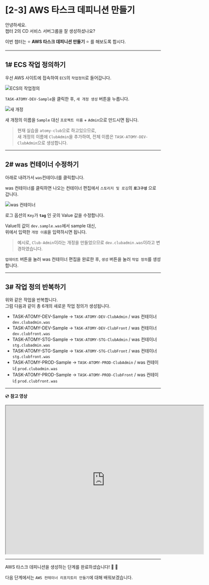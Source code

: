 # [2-3]  AWS 타스크 데피니션 만들기

안녕하세요.       
챕터 2의 CD 서비스 서버그룹을 잘 생성하셨나요?

이번 챕터는 :star: **AWS 타스크 데피니션 만들기** :star: 를 해보도록 합시다.

---

## 1# ECS 작업 정의하기

우선 AWS 사이트에 접속하여 `ECS`의 `작업정의`로 들어갑니다.

![ECS의 작업정의](https://user-images.githubusercontent.com/54167990/65402450-5c880200-de09-11e9-9899-f47b044b5052.png)

`TASK-ATOMY-DEV-Sample`을 클릭한 후, `새 개정 생성` 버튼을 누릅니다.

![새 개정](https://user-images.githubusercontent.com/54167990/65402542-05366180-de0a-11e9-80d1-20f509766467.PNG)

새 개정의 이름을 `Sample` 대신 `프로젝트 이름` + `Admin`으로 만드시면 됩니다.      

> 현재 실습을 `atomy-club`으로 하고있으므로,  
> 새 개정의 이름에 `ClubAdmin`을 추가하여, 전체 이름은 `TASK-ATOMY-DEV-ClubAdmin`으로 생성합니다.

---

## 2# was 컨테이너 수정하기

아래로 내려가서 `was`컨테이너를 클릭합니다.

was 컨테이너를 클릭하면 나오는 컨테이너 편집에서 `스토리지 및 로깅`의 **`로그구성`** 으로 갑니다. 

![was 컨테이너](https://user-images.githubusercontent.com/54167990/65403042-2187cd80-de0d-11e9-8b34-5e3552cb44b6.PNG)

로그 옵션의 `Key`가 **`tag`** 인 곳의 Value 값을 수정합니다.     

Value의 값이 `dev.sample.was`에서 sample 대신,       
위에서 입력한 `개정 이름`을 입력하시면 됩니다.

> 예시로, `Club-Admin`이라는 개정을 만들었으므로 `dev.clubadmin.was`이라고 변경하였습니다.


`업데이트` 버튼을 눌러 was 컨테이너 편집을 완료한 후, `생성` 버튼을 눌러 `작업 정의`를 생성합니다.

---

## 3# 작업 정의 반복하기

위와 같은 작업을 반복합니다.   
그럼 다음과 같이 총 6개의 새로운 작업 정의가 생성됩니다.

- TASK-ATOMY-DEV-Sample -> `TASK-ATOMY-DEV-ClubAdmin` / was 컨테이너 `dev.clubadmin.was` 
- TASK-ATOMY-DEV-Sample -> `TASK-ATOMY-DEV-ClubFront` / was 컨테이너 `dev.clubfront.was` 
- TASK-ATOMY-STG-Sample -> `TASK-ATOMY-STG-ClubAdmin` / was 컨테이너 `stg.clubadmin.was`
- TASK-ATOMY-STG-Sample -> `TASK-ATOMY-STG-ClubFront` / was 컨테이너 `stg.clubfront.was`
- TASK-ATOMY-PROD-Sample -> `TASK-ATOMY-PROD-ClubAdmin` / was 컨테이너 `prod.clubadmin.was` 
- TASK-ATOMY-PROD-Sample -> `TASK-ATOMY-PROD-ClubFront` / was 컨테이너 `prod.clubfront.was`

---

:cd: **참고 영상** 

<iframe src="https://drive.google.com/file/d/1FytF1UmBwXh2bYc7U0cjJnv_2Kh9Xis0/preview" width="640" height="480"></iframe>

---

AWS 타스크 데피니션을 생성하는 단계를 완료하셨습니다! :clap: :clap:

다음 단계에서는 `AWS 컨테이너 리포지토리 만들기`에 대해 배워보겠습니다.
